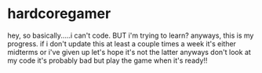 # hardcoregamer

hey, so basically.....i can't code. BUT i'm trying to learn? 
anyways, this is my progress. if i don't update this at least a couple times a week it's either midterms or i've given up 
let's hope it's not the latter
anyways don't look at my code it's probably bad
but play the game when it's ready!! 
